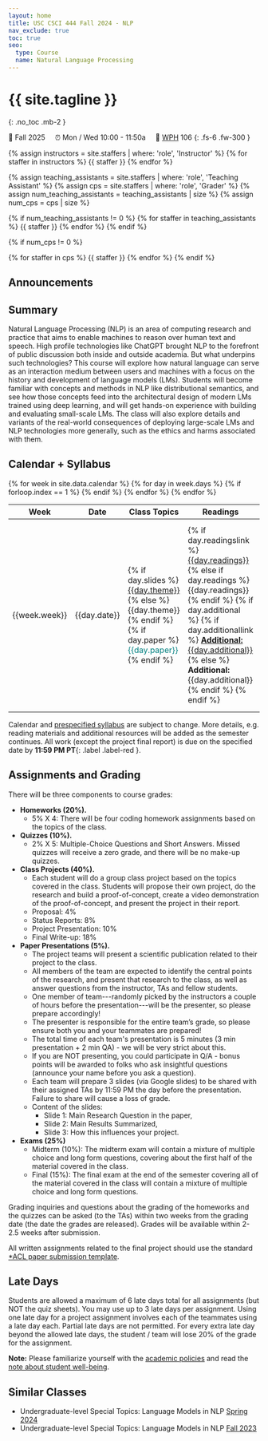 ```yaml
---
layout: home
title: USC CSCI 444 Fall 2024 - NLP
nav_exclude: true
toc: true
seo:
  type: Course
  name: Natural Language Processing
---
```


# {{ site.tagline }}
{: .no_toc .mb-2 }
<!-- {{ site.description }} -->
🍂 Fall 2025 &nbsp; &nbsp; ⏰  Mon / Wed 10:00 - 11:50a  &nbsp; &nbsp; 📍 [WPH](https://maps.usc.edu/?id=1928&reference=WPH#!m/552624?s/) 106
{: .fs-6 .fw-300 }

{% assign instructors = site.staffers | where: 'role', 'Instructor' %}
{% for staffer in instructors %}
{{ staffer }}
{% endfor %}

{% assign teaching_assistants = site.staffers | where: 'role', 'Teaching Assistant' %}
{% assign cps = site.staffers | where: 'role', 'Grader' %}
{% assign num_teaching_assistants = teaching_assistants | size %}
{% assign num_cps = cps | size %}

{% if num_teaching_assistants != 0 %}
{% for staffer in teaching_assistants %}
{{ staffer }}
{% endfor %}
{% endif %}

{% if num_cps != 0 %}

{% for staffer in cps %}
{{ staffer }}
{% endfor %}
{% endif %}


## Announcements

<!-- See [Brightspace](https://brightspace.usc.edu/d2l/lms/news/main.d2l?ou=114109). -->

<!-- {% assign announcements = site.announcements | reverse %}
{% for announcement in announcements %}
{{ announcement }}
{% endfor %} -->

## Summary

Natural Language Processing (NLP) is an area of computing research and practice that aims to enable machines to reason over human text and speech. High profile technologies like ChatGPT brought NLP to the forefront of public discussion both inside and outside academia. But what underpins such technologies? This course will explore how natural language can serve as an interaction medium between users and machines with a focus on the history and development of language models (LMs). Students will become familiar with concepts and methods in NLP like distributional semantics, and see how those concepts feed into the architectural design of modern LMs trained using deep learning, and will get hands-on experience with building and evaluating small-scale LMs. The class will also explore details and variants of the real-world consequences of deploying large-scale LMs and NLP technologies more generally, such as the ethics and harms associated with them.


## Calendar + Syllabus

<table>
  <thead>
  <tr>
    <th width="5%">Week</th>
    <th width="5%">Date</th>
    <th width="30%">Class Topics</th>
    <th width="40%">Readings</th>
    <th width="13%">Work Due</th>
  </tr>
  </thead>
  <tbody>
  {% for week in site.data.calendar %}
    {% for day in week.days %}
      <tr>
        {% if forloop.index == 1 %}
        <td rowspan="{{week.size}}">{{week.week}}</td>
        {% endif %}
        <td>{{day.date}}</td>
        <!-- <td>{{day.theme}}</td> -->
        <td class="cal-content">
        {% if day.slides %}
          <a href="{{day.slides}}">{{day.theme}}</a>
        {% else %}
          {{day.theme}}
        {% endif %}
        {% if day.paper %}
          <span style="color:teal">{{day.paper}}</span>
        {% endif %}
        </td>
        <td class="cal-content">
          {% if day.readingslink %}
            <a href="{{day.readingslink}}">{{day.readings}}</a>
          {% else if day.readings %}
            {{day.readings}}
          {% endif %}
          {% if day.additional %}
            {% if day.additionallink %}
              <a href="{{day.additionallink}}"><b>Additional:</b> {{day.additional}}</a>
            {% else %}
              <b>Additional:</b> {{day.additional}}
            {% endif %}
          {% endif %}
        </td>
        <td class="cal-content">
          {% if day.exam %}
            <span style="color:red">{{day.exam}}</span>
          {% endif %}
          {% if day.project %}
            <span style="color:blue">{{day.project}}; </span>
          {% endif %}
          {% if day.break %}
            <span style="color:green">{{day.break}}</span>
          {% endif %}
          {% if day.quiz %}
            <span style="color:fuchsia">{{day.quiz}}; </span>
          {% endif %}
          {% if day.due %}
              {{day.due}}
          {% endif %}
        </td>
      </tr>
    {% endfor %}
  {% endfor %}
  </tbody>
</table>


Calendar and [prespecified syllabus](https://web-app.usc.edu/soc/syllabus/20243/30249.pdf) are subject to change. More details, e.g. reading materials and additional resources will be added as the semester continues. All work (except the project final report) is due on the specified date by **11:59 PM PT**{: .label .label-red }.


## Assignments and Grading

There will be three components to course grades:

* **Homeworks (20%).**
  * 5% X 4: There will be four coding homework assignments based on the topics of the class.
* **Quizzes (10%).**
  * 2% X 5: Multiple-Choice Questions and Short Answers. Missed quizzes will receive a zero grade, and there will be no make-up quizzes.
* **Class Projects (40%).**
  * Each student will do a group class project based on the topics covered in the class.  Students will propose their own project, do the research and build a proof-of-concept, create a video demonstration of the proof-of-concept, and present the project in their report.
  * Proposal: 4%
  * Status Reports: 8%
  * Project Presentation: 10%
  * Final Write-up: 18%
* **Paper Presentations (5%).**
  * The project teams will present a scientific publication related to their project to the class.
  * All members of the team are expected to identify the central points of the research, and present that research to the class, as well as answer questions from the instructor, TAs and fellow students.
  * One member of team---randomly picked by the instructors a couple of hours before the presentation---will be the presenter, so please prepare accordingly!
  * The presenter is responsible for the entire team’s grade, so please ensure both you and your teammates are prepared!
  * The total time of each team's presentation is 5 minutes (3 min presentation + 2 min QA) - we will be very strict about this.
  * If you are NOT presenting, you could participate in Q/A - bonus points will be awarded to folks who ask insightful questions (announce your name before you ask a question).
  * Each team will prepare 3 slides (via Google slides) to be shared with their assigned TAs by 11:59 PM the day before the presentation. Failure to share will cause a loss of grade.
  * Content of the slides:
    * Slide 1: Main Research Question in the paper,
    * Slide 2: Main Results Summarized,
    * Slide 3: How this influences your project.
* **Exams (25%)**
  * Midterm (10%): The midterm exam will contain a mixture of multiple choice and long form questions, covering about the first half of the material covered in the class.
  * Final (15%): The final exam at the end of the semester covering all of the material covered in the class will contain a mixture of multiple choice and long form questions.

Grading inquiries and questions about the grading of the homeworks and the quizzes can be asked (to the TAs) within two weeks from the grading date (the date the grades are released). Grades will be available within 2-2.5 weeks after submission.

All written assignments related to the final project should use the standard [*ACL paper submission template](https://github.com/acl-org/acl-style-files).


## Late Days

Students are allowed a maximum of 6 late days total for all assignments (but NOT the quiz sheets). You may use up to 3 late days per assignment. Using one late day for a project assignment involves each of the teammates using a late day each. Partial late days are not permitted. For every extra late day beyond the allowed late days, the student / team will lose 20% of the grade for the assignment.

**Note:** Please familiarize yourself with the [academic policies](details/policies/#policies) and read the [note about student well-being](details/policies/#student-well-being).


<!--
## Pre-Requisites

Students are required to have taken [CSCI-270 Introduction to Algorithms and Theory of Computing]() (4.0 units) as well as one of ([CSCI-360 Introduction to AI](), [CSCI-467 Introduction to Machine Learning]() or equivalent experience). Fluency with python programming is recommended. Please email the instructor for special circumstances or specific clarifications. -->


## Similar Classes

- Undergraduate-level Special Topics: Language Models in NLP [Spring 2024](https://swabhs.com/sp24-csci499-lm4nlp/)
  <!-- - See [previous class projects here](https://swabhs.com/fall23-csci499-lm4nlp/details/class-projects/). -->
- Undergraduate-level Special Topics: Language Models in NLP [Fall 2023](https://swabhs.com/fall23-csci499-lm4nlp/)
  <!-- - See [previous class projects here](https://swabhs.com/fall23-csci499-lm4nlp/details/class-projects/). -->
